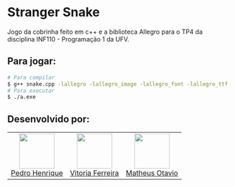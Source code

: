 # Stranger Snake  
Jogo da cobrinha feito em c++ e a biblioteca Allegro para o TP4 da disciplina INF110 - Programação 1 da UFV. 

## Para jogar: 

```bash
# Para compilar
$ g++ snake.cpp -lallegro -lallegro_image -lallegro_font -lallegro_ttf -lallegro_audio -lallegro_acodec
# Para executar
$ ./a.exe
```

## Desenvolvido por: 

<table>
  <tr>
    <td align="center">
        <a href="https://github.com/pedroh0511" target="_blank">
            <img src="https://avatars.githubusercontent.com/u/105749797?v=4" width="80px" ><br>
            Pedro Henrique
        </a>
    </td>
 <td align="center">
        <a href="https://github.com/vitoriaoliferreira" target="_blank">
            <img src="https://avatars.githubusercontent.com/u/86208082?v=4" width="80px" ><br>
            Vitoria Ferreira
        </a>
    </td>
    <td align="center">
        <a href="https://github.com/Matheus515" target="_blank">
            <img src="https://avatars.githubusercontent.com/u/110204282?v=4" width="80px" ><br>
            Matheus Otavio
        </a>
    </td>
   </td>
  </tr>
